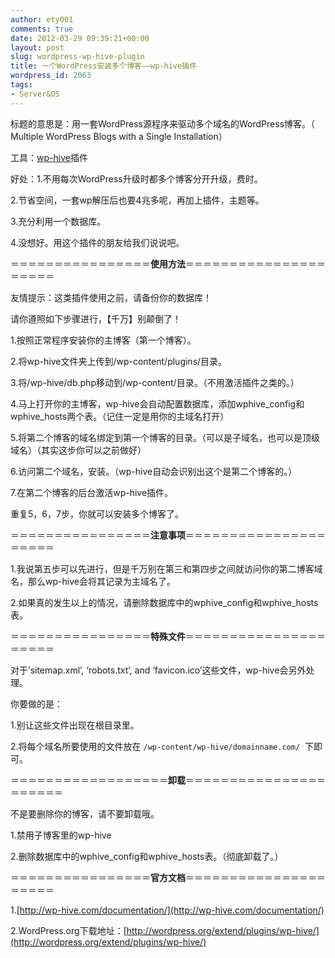 ```yaml
---
author: ety001
comments: true
date: 2012-03-29 09:39:21+00:00
layout: post
slug: wordpress-wp-hive-plugin
title: 一个WordPress安装多个博客——wp-hive插件
wordpress_id: 2063
tags:
- Server&OS
---
```




标题的意思是：用一套WordPress源程序来驱动多个域名的WordPress博客。（ Multiple WordPress Blogs with a Single Installation）

工具：[wp-hive](http://wp-hive.com/)插件

好处：1.不用每次WordPress升级时都多个博客分开升级，费时。

2.节省空间，一套wp解压后也要4兆多呢，再加上插件，主题等。

3.充分利用一个数据库。

4.没想好。用这个插件的朋友给我们说说吧。

<!-- more -->

＝＝＝＝＝＝＝＝＝＝＝＝＝＝＝＝**使用方法**＝＝＝＝＝＝＝＝＝＝＝＝＝＝＝＝＝＝＝＝＝

友情提示：这类插件使用之前，请备份你的数据库！

请你遵照如下步骤进行，【千万】别颠倒了！

1.按照正常程序安装你的主博客（第一个博客）。

2.将wp-hive文件夹上传到/wp-content/plugins/目录。

3.将/wp-hive/db.php移动到/wp-content/目录。（不用激活插件之类的。）

4.马上打开你的主博客，wp-hive会自动配置数据库，添加wphive_config和wphive_hosts两个表。（记住一定是用你的主域名打开）

5.将第二个博客的域名绑定到第一个博客的目录。（可以是子域名，也可以是顶级域名）（其实这步你可以之前做好）

6.访问第二个域名，安装。（wp-hive自动会识别出这个是第二个博客的。）

7.在第二个博客的后台激活wp-hive插件。

重复5，6，7步，你就可以安装多个博客了。

＝＝＝＝＝＝＝＝＝＝＝＝＝＝＝＝**注意事项**＝＝＝＝＝＝＝＝＝＝＝＝＝＝＝＝＝＝＝＝＝

1.我说第五步可以先进行，但是千万别在第三和第四步之间就访问你的第二博客域名，那么wp-hive会将其记录为主域名了。

2.如果真的发生以上的情况，请删除数据库中的wphive_config和wphive_hosts表。

＝＝＝＝＝＝＝＝＝＝＝＝＝＝＝＝**特殊文件**＝＝＝＝＝＝＝＝＝＝＝＝＝＝＝＝＝＝＝＝＝

对于’sitemap.xml’, ‘robots.txt’, and ‘favicon.ico’这些文件，wp-hive会另外处理。

你要做的是：

1.别让这些文件出现在根目录里。

2.将每个域名所要使用的文件放在 `/wp-content/wp-hive/domainname.com/`  下即可。

＝＝＝＝＝＝＝＝＝＝＝＝＝＝＝＝＝＝**卸载**＝＝＝＝＝＝＝＝＝＝＝＝＝＝＝＝＝＝＝＝＝＝

不是要删除你的博客，请不要卸载哦。

1.禁用子博客里的wp-hive

2.删除数据库中的wphive_config和wphive_hosts表。（彻底卸载了。）


＝＝＝＝＝＝＝＝＝＝＝＝＝＝＝＝**官方文档**＝＝＝＝＝＝＝＝＝＝＝＝＝＝＝＝＝＝＝＝＝


1.[http://wp-hive.com/documentation/](http://wp-hive.com/documentation/)

2.WordPress.org下载地址：[http://wordpress.org/extend/plugins/wp-hive/](http://wordpress.org/extend/plugins/wp-hive/)

